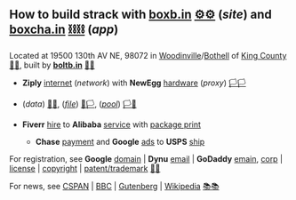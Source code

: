 
## How to build strack with **[boxb.in](https://boxb.in)** [⚙⚙](xn--8v8ha.ws) (*site*) and **[boxcha.in](https://boxcha.in)** [⛓⛓](xn--l9ha.ws) (*app*) 

Located at 19500 130th AV NE, 98072 in [Woodinville](https://www.ci.woodinville.wa.us/)/[Bothell](http://www.ci.bothell.wa.us/) of [King County](https://www.kingcounty.gov/) [🌳🌳](xn--wh8ha.ws), built by **[boltb.in](https://boltb.in)** [🔩🔩](xn--8v8ha.ws) 

-  **Ziply** [internet](https://ziplyfiber.com/login) (*network*) with **NewEgg** [hardware](https://www.newegg.com) (*proxy*) [🏳🏳](xn--en8ha.ws)

  - (*data*) [🏴🏴](xn--en8hb.ws), (*[file](https://boxb.in/file)*) [🏴🏳](xn--fn8ha.ws), (*[pool](https://boxb.in/pool)*) [🏳🏴](xn--en8hc.ws)

- **Fiverr** [hire](https://www.fiverr.com/) to **Alibaba** [service](https://www.alibaba.com) with [package print]()

  - **Chase** [payment](https://developer.authorize.net/api/reference/index.html#payment-transactions-debit-a-bank-account) and **Google** [ads](https://www.google.com/adsensenew/u/0/pub-1429497248082414/home?hl=en-US&signup-no-redirect=true) to **USPS** [ship](https://www.usps.com/business/web-tools-apis/documentation-updates.htm)

For registration, see **Google** [domain](https://domains.google.com) | **Dynu** [email](https://www.dynu.com) | **GoDaddy** [emain](https://dcc.godaddy.com/domains/?isc=cjc1off30), [corp](https://ccfs.sos.wa.gov/#/Dashboard) | [license](https://secure.dor.wa.gov/) | [copyright](https://eco.copyright.gov/eService_enu/start.swe?SWECmd=Login&SWEPL=1&SRN=&SWETS=1584673446735) | [patent/trademark](https://www.uspto.gov/) [📮📮](xn--ku8ha.ws)

For news, see [CSPAN](https://www.c-span.org/) | [BBC](http://feeds.bbci.co.uk/news/rss.xml) | [Gutenberg](http://www.gutenberg.org/wiki/Main_Page) | [Wikipedia](http://www.wikipedia.org/wiki/Special:Random) [📚📚](xn--zt8ha.ws)
